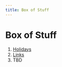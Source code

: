 ```yaml
---
title: Box of Stuff
---
```


# Box of Stuff

1. [Holidays](holidays.md)
2. [Links](links.md)
3. TBD
